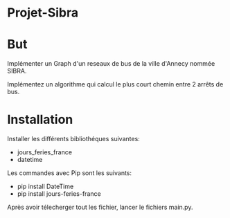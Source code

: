 # Projet-Sibra

# But
Implémenter un Graph d'un reseaux de bus de la ville d'Annecy nommée SIBRA.

Implémentez un algorithme qui calcul le plus court chemin entre 2 arrêts de bus.

# Installation
Installer les différents bibliothéques suivantes:
- jours_feries_france
- datetime

Les commandes avec Pip sont les suivants:
- pip install DateTime
- pip install jours-feries-france


Après avoir télecherger tout les fichier, lancer le fichiers main.py.

